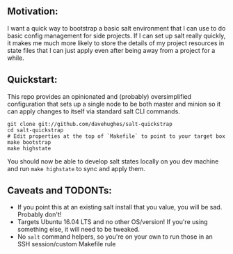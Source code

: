 Motivation:
-----------
I want a quick way to bootstrap a basic salt environment that I can use to do
basic config management for side projects.  If I can set up salt really quickly,
it makes me much more likely to store the details of my project resources
in state files that I can just apply even after being away from a project for
a while.

Quickstart:
-----------
This repo provides an opinionated and (probably) oversimplified configuration
that sets up a single node to be both master and minion so it can apply
changes to itself via standard salt CLI commands.

```
git clone git://github.com/davehughes/salt-quickstrap
cd salt-quickstrap
# Edit properties at the top of `Makefile` to point to your target box
make bootstrap
make highstate
```

You should now be able to develop salt states locally on you dev machine and
run `make highstate` to sync and apply them.

Caveats and TODONTs:
--------------------
+ If you point this at an existing salt install that you value, you will be sad.  Probably don't!
+ Targets Ubuntu 16.04 LTS and no other OS/version! If you're using something else, it will need to be tweaked.
+ No `salt` command helpers, so you're on your own to run those in an SSH session/custom Makefile rule
